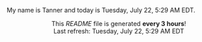 My name is Tanner and today is Tuesday, July 22, 5:29 AM EDT.

<p align="center">This <i>README</i> file is generated <b>every 3 hours</b>!</br>Last refresh: Tuesday, July 22, 5:29 AM EDT<br /></p>
